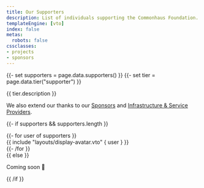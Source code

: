 ```yaml
---
title: Our Supporters
description: List of individuals supporting the Commonhaus Foundation.
templateEngine: [vto]
index: false
metas:
  robots: false
cssclasses:
- projects
- sponsors
---
```


{{- set supporters = page.data.supporters() }}
{{- set tier = page.data.tier("supporter") }}
<p>{{ tier.description }}</p>

<p>We also extend our thanks to our <a href="index.md">Sponsors</a> and <a href="providers.md">Infrastructure & Service Providers</a>.</p>

{{- if supporters && supporters.length }}
<section class="cards wrapped">
{{- for user of supporters }}
<div class="card avatar-only">
{{ include "layouts/display-avatar.vto" { user } }}
</div>
{{- /for }}
</section>
{{ else }}
<p>Coming soon 🚀 </p>
{{ /if }}
